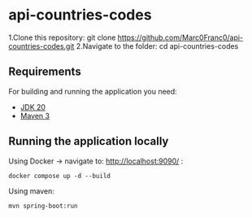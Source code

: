 # api-countries-codes

1.Clone this repository: git clone https://github.com/Marc0Franc0/api-countries-codes.git
2.Navigate to the folder: cd api-countries-codes

## Requirements

For building and running the application you need:

- [JDK 20](https://www.oracle.com/java/technologies/downloads/#java20)
- [Maven 3](https://maven.apache.org)

## Running the application locally

Using Docker -> navigate to: [http://localhost:9090/](http://localhost:9090/) :

```shell
docker compose up -d --build
```

Using maven:

```shell
mvn spring-boot:run
```



